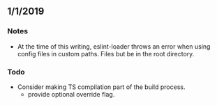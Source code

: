## 1/1/2019

### Notes

- At the time of this writing, eslint-loader throws an error when using config files in custom paths.  Files but be in the root directory.

### Todo

- Consider making TS compilation part of the build process.
  * provide optional override flag.